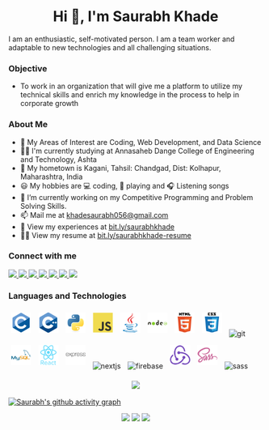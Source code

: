 <h1 align="center">Hi 👋, I'm Saurabh Khade</h1>

<p>I am an enthusiastic, self-motivated person. I am a team worker and adaptable to new technologies and all challenging situations.</p>

<h3 align="left">Objective</h3>

- To work in an organization that will give me a platform to utilize my technical skills and enrich my knowledge in the process to help in corporate growth

<h3 align="left">About Me</h3>

- :monocle_face: My Areas of Interest are Coding, Web Development, and Data Science
- :man_student: I'm currently studying at Annasaheb Dange College of Engineering and Technology, Ashta
- :house_with_garden: My hometown is Kagani, Tahsil: Chandgad, Dist: Kolhapur, Maharashtra, India
- :smiley: My hobbies are :computer: coding, :badminton: playing and :headphones: Listening songs
- 🌱 I’m currently working on my Competitive Programming and Problem Solving Skills.
- 📫 Mail me at khadesaurabh056@gmail.com
- 📄 View my experiences at [bit.ly/saurabhkhade](https://saurabhkhade.github.io)
- 👨‍💻 View my resume at [bit.ly/saurabhkhade-resume](https://saurabhkhade.github.io/resume)

<h3 align="left">Connect with me</h3>

<a href="https://leetcode.com/KhadeSaurabh/">
  <img src="https://img.shields.io/badge/Leetcode-orange?style=for-the-badge&logo=leetcode&logoColor=black"/>
</a>
<a href="https://www.linkedin.com/in/saurabhkhade">
  <img src="https://img.shields.io/badge/LinkedIn-0077B5?style=for-the-badge&logo=linkedin&logoColor=white"/> 
 </a> 
<a href="mailto:khadesaurabh056@gmail.com">
  <img src="https://img.shields.io/badge/Gmail-D14836?style=for-the-badge&logo=gmail&logoColor=white"/>
</a>
<a href="https://twitter.com/_saurabh_khade">
  <img src="https://img.shields.io/badge/Twitter-1DA1F2?style=for-the-badge&logo=twitter&logoColor=white"/>
</a>
<a href="https://instagram.com/_saurabh_khade">
  <img src="https://img.shields.io/badge/Instagram-E4405F?style=for-the-badge&logo=instagram&logoColor=white"/>
</a>
<a href="https://kaggle.com/khadesaurabh">
  <img src="https://img.shields.io/badge/Kaggle-035a7d?style=for-the-badge&logo=kaggle&logoColor=white"/>
</a>
<a href="https://www.hackerrank.com/khadesaurabh">
  <img src="https://img.shields.io/badge/-Hackerrank-2EC866?style=for-the-badge&logo=HackerRank&logoColor=white"/>
</a>

<h3 align="left">Languages and Technologies</h3>

<!-- ![MySQL](https://img.shields.io/badge/mysql-%2300f.svg?style=for-the-badge&logo=mysql&logoColor=white) -->

<p align="left">
  <img src="https://raw.githubusercontent.com/devicons/devicon/master/icons/c/c-original.svg" title="C Programming" alt="c" width="40" height="40" style="margin: 7px 5px;" />
    <img src="https://raw.githubusercontent.com/devicons/devicon/master/icons/cplusplus/cplusplus-original.svg" title="C++ Programming" alt="cplusplus" width="40" height="40" style="margin: 7px 5px;" />
    <img src="https://raw.githubusercontent.com/devicons/devicon/master/icons/python/python-original.svg" alt="python" width="40" height="40" title="Python" style="margin: 7px 5px;" />
    <img src="https://raw.githubusercontent.com/devicons/devicon/master/icons/javascript/javascript-original.svg" title="JavaScript" alt="javascript" width="40" height="40" style="margin: 7px 5px;" />
    <img src="https://raw.githubusercontent.com/devicons/devicon/master/icons/java/java-original.svg" alt="java" width="40" height="40" style="margin: 7px 5px;" title="Java" />
    <img src="https://raw.githubusercontent.com/devicons/devicon/master/icons/nodejs/nodejs-original-wordmark.svg" alt="nodejs" width="40" height="40" title="NodeJS" style="margin: 7px 5px;" />
  <img src="https://raw.githubusercontent.com/devicons/devicon/master/icons/html5/html5-original-wordmark.svg" alt="html5" width="40" height="40" title="HTML 5" style="margin: 7px 5px;" />
    <img src="https://raw.githubusercontent.com/devicons/devicon/master/icons/css3/css3-original-wordmark.svg" title="CSS" alt="css3" width="40" height="40" style="margin: 7px 5px;" />
    <img src="https://www.vectorlogo.zone/logos/git-scm/git-scm-icon.svg" alt="git" width="40" height="40" style="margin: 7px 5px;" title="Git" />
    <img src="https://raw.githubusercontent.com/devicons/devicon/master/icons/mysql/mysql-original-wordmark.svg" alt="mysql" width="40" title="MySQL" height="40" style="margin: 7px 5px;" />
  
  <img src="https://raw.githubusercontent.com/devicons/devicon/master/icons/react/react-original-wordmark.svg" alt="react" width="40" height="40" title="React" style="margin: 7px 5px;" />
    <img src="https://raw.githubusercontent.com/devicons/devicon/master/icons/express/express-original-wordmark.svg" alt="express" title="ExpressJS" width="40" height="40" style="margin: 7px 5px;" />
    <img src="https://upload.wikimedia.org/wikipedia/commons/8/8e/Nextjs-logo.svg" alt="nextjs" title="NextJS" width="40" height="40" style="margin: 7px 5px;" />
    <img src="https://www.vectorlogo.zone/logos/firebase/firebase-icon.svg" alt="firebase" width="40" height="40" title="Firebase" style="margin: 7px 5px;" />
  <img src="https://raw.githubusercontent.com/devicons/devicon/master/icons/redux/redux-original.svg" alt="redux" width="40" height="40" title="Redux" style="margin: 7px 5px;" /> 
  <img title="Sass" src="https://raw.githubusercontent.com/devicons/devicon/master/icons/sass/sass-original.svg" alt="sass" width="40" height="40" style="margin: 7px 5px;" />
  
  <img title="Machine Learning" src="https://img.icons8.com/external-flaticons-lineal-color-flat-icons/40/000000/external-machine-learning-robotics-flaticons-lineal-color-flat-icons.png" alt="sass" width="40" height="40" style="margin: 7px 5px;" />
  <!-- <img title="Blokchain" src="https://img.icons8.com/nolan/64/blockchain-technology--v1.png" alt="sass" width="40" height="40" style="margin: 7px 5px;" /> -->
  <!--   <a href="https://www.typescriptlang.org/" target="_blank"> <img src="https://raw.githubusercontent.com/devicons/devicon/master/icons/typescript/typescript-original.svg" alt="typescript" width="40" height="40" style="margin: 7px 5px;" /> </a> -->
</p>

<p align="center">
<img src="https://github-profile-trophy.vercel.app/?username=saurabhkhade&column=-1"/>
</p>

[![Saurabh's github activity graph](https://activity-graph.herokuapp.com/graph?username=saurabhkhade&theme=xcode&bg_color=0D1117&color=5BCDEC&line=5BCDEC&point=FFFFFF&hide_border=true)](https://github.com/SaurabhKhade)


<p align="center">
<img width="49%" src="https://github-readme-stats.vercel.app/api?username=saurabhkhade&show_icons=true&theme=dark&count_private=true&text_color=d3d3d3&icon_color=00E6FE&title_color=00E6FE" />
  
<img width="49%" src="https://github-readme-streak-stats.herokuapp.com/?user=saurabhkhade&theme=dark&theme=black-ice&stroke=0000" />

<img width="49%" src="https://github-readme-stats.vercel.app/api/top-langs/?username=saurabhkhade&layout=compact&theme=dark&langs_count=6&count_private=false&text_color=d3d3d3&title_color=00E6FE"/>
</p>
